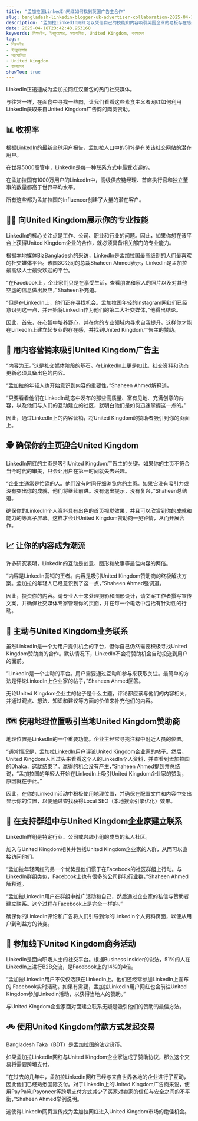 ```yaml
---
title: "孟加拉国LinkedIn网红如何找到英国广告主合作"
slug: bangladesh-linkedin-blogger-uk-advertiser-collaboration-2025-04-18
description: "孟加拉LinkedIn网红可以凭借自己的技能和内容吸引英国企业的老板存在感"
date: 2025-04-18T23:42:43.953160
keywords: লিঙ্কডইন, ইনফ্লুয়েন্সার, সহযোগিতা, United Kingdom, বাংলাদেশ
tags:
- লিঙ্কডইন
- ইনফ্লুয়েন্সার
- সহযোগিতা
- United Kingdom
- বাংলাদেশ
showToc: true
---
```


LinkedIn正迅速成为孟加拉网红汉堡包的热门社交媒体。

与往常一样，在面食中寻找一些肉，让我们看看这些素食主义者网红如何利用LinkedIn获取来自United Kingdom广告商的肉类赞助。

## 📊 收视率

根据LinkedIn的最新全球用户报告，孟加拉人口中的51%是有关该社交网站的潜在用户。

在世界5000高管中，LinkedIn是每一种联系方式中最受欢迎的。

在孟加拉国有1000万用户的LinkedIn中，高级供应链经理、首席执行官和独立董事的数量都高于世界平均水平。

所有这些都为孟加拉国的Influencer创建了大量的潜在客户。

## 👩‍💻 向United Kingdom展示你的专业技能

LinkedIn的核心关注点是工作、公司、职业和行业的问题。因此，如果你想在该平台上获得United Kingdom企业的合作，就必须具备相关部门的专业能力。

根据本地媒体BizBangladesh的采访，LinkedIn是孟加拉国最高级别的人们最喜欢的社交媒体平台。该国3C公司的总裁Shaheen Ahmed表示，LinkedIn是孟加拉最高级人士最受欢迎的平台。

“在Facebook上，企业家们只是在享受生活，查看朋友和家人的照片以及对其他空虚的信息做出反应，”Shaheen补充道。

“但是在LinkedIn上，他们正在寻找机会。孟加拉国年轻的Instagram网红们已经意识到这一点，并开始将LinkedIn作为他们的第二大社交媒体，”他得出结论。

因此，首先，在心智中培养野心，并在你的专业领域内寻求自我提升。这样你才能在LinkedIn上建立起专业的存在感，并找到United Kingdom广告主的赞助。

## 🎤 用内容营销来吸引United Kingdom广告主

“内容为王。”这是社交媒体阶段的基石。在LinkedIn上更是如此。社交资料和动态更新必须具备出色的内容。

“孟加拉的年轻人也开始意识到内容的重要性，”Shaheen Ahmed解释道。

“只要看看他们在LinkedIn动态中发布的那些高质量、富有见地、充满创意的内容，以及他们与人们的互动建立的社区，就明白他们是如何迅速掌握这一点的。”

因此，通过LinkedIn上的内容营销，将United Kingdom的赞助者吸引到你的页面上。

## 🕵️ 确保你的主页迎合United Kingdom

LinkedIn网红的主页是吸引United Kingdom广告主的关键。如果你的主页不符合当今时代的审美，只会让用户在第一时间就失去兴趣。

“企业主通常是忙碌的人。他们没有时间仔细浏览你的主页。如果它没有吸引力或没有突出你的成就，他们将继续前进。没有退出提示，没有复兴，”Shaheen总结道。

确保你的LinkedIn个人资料具有出色的首页视觉效果，并且可以欣赏到你的成就和能力的等离子屏幕。这样才会让United Kingdom赞助商一见钟情，从而开展合作。

## 📈 让你的内容成为潮流

许多研究表明，LinkedIn的互动是创意、图形和故事等最佳内容的两倍。

“内容是LinkedIn营销的王者。内容是吸引United Kingdom赞助商的终极解决方案。孟加拉的年轻人已经意识到了这一点，”Shaheen Ahmed强调道。

因此，投资你的内容。请专业人士来处理摄影和图形设计，请文案工作者撰写宣传文案，并确保社交媒体专家管理你的页面，并在每一个电话中包括有针对性的行动。

## 💬 主动与United Kingdom业务联系

虽然LinkedIn是一个为用户提供机会的平台，但你自己仍然需要积极寻找United Kingdom赞助商的合作。默认情况下，LinkedIn不会将赞助机会自动投送到用户的面前。

“LinkedIn是一个主动的平台。用户需要通过互动和参与来获取关注。最简单的方法是评论LinkedIn上企业家的帖子，”Shaheen Ahmed回答。

无论United Kingdom企业主的帖子是什么主题，评论都应该与他们的内容相关，并通过观点、想法、知识和建议等方面的价值来补充他们的内容。

## 🗺️ 使用地理位置吸引当地United Kingdom赞助商

地理位置是LinkedIn的一个重要功能。企业主经常寻找注释中附近人员的位置。

“通常情况是，孟加拉LinkedIn用户评论United Kingdom企业家的帖子。然后，United Kingdom人回过头来看看这个人的LinkedIn个人资料，并查看到孟加拉国的Dhaka，这就结束了。赢得的机会没有产生，”Shaheen Ahmed提到并总结说，“孟加拉国的年轻人开始在LinkedIn上吸引United Kingdom企业家的赞助，原因就在于此。”

因此，在你的LinkedIn活动中积极使用地理位置，并确保在配置文件和内容中突出显示你的位置，以便通过查找获得Local SEO（本地搜索引擎优化）效果。

## 🤝 在支持群组中与United Kingdom企业家建立联系

LinkedIn群组是特定行业、公司或兴趣小组的成员的私人社区。

加入与United Kingdom相关并包括United Kingdom企业家的人群，从而可以直接访问他们。

“孟加拉年轻网红的另一个优势是他们惯于在Facebook的社区群组上行动。与LinkedIn群组类似，Facebook上也有很多的公司群和行业群，”Shaheen Ahmed解释道。

“孟加拉LinkedIn用户在群组中推广活动和自己，然后通过企业家的私信与赞助者建立联系。这个过程在Facebook上是完全一样的。”

确保你的LinkedIn评论和广告将人们引导到你的LinkedIn个人资料页面，以便从用户到利益方的转变。

## 🎉 参加线下United Kingdom商务活动

LinkedIn是面向职场人士的社交平台。根据Business Insider的说法，51%的人在LinkedIn上进行B2B交流，是Facebook上的14%的4倍。

“孟加拉LinkedIn用户不仅仅活跃在LinkedIn上。他们还经常参加LinkedIn上宣布的 Facebook实时活动。如果有需要，孟加拉LinkedIn用户网红也会前往United Kingdom参加LinkedIn活动，以获得当地人的赞助。”

与United Kingdom企业家面对面建立联系无疑是吸引他们的赞助的最佳方法。

## 🚲 使用United Kingdom付款方式发起交易

Bangladesh Taka（BDT）是孟加拉国的法定货币。

如果孟加拉LinkedIn网红与United Kingdom企业家达成了赞助协议，那么这个交易将需要跨境支付。

“在过去的几年中，孟加拉LinkedIn网红已经与来自世界各地的企业进行了互动，因此他们已经熟悉国际支付。对于LinkedIn上的United Kingdom广告商来说，使用PayPal和Payoneer等跨境支付方式减少了买家对卖家的信任与安全之间的不平衡，”Shaheen Ahmed举例说明。

这使得LinkedIn网页宣传成为孟加拉网红进入United Kingdom市场的绝佳机会。